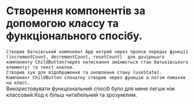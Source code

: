 # Створення компонентів за допомогою классу та функціонального спосібу.

`Створив батківський компонент App котрий через пропси передає функції (incrementCount, decrementCount, resetCount)  для дочірнього компоненту ChildButton(через натискання змінюється стан батьківського елементу) та текст кнопки.`
\
`Створив хук для відображення та оновлення стану (useState).`
\
`Компонент ChildButton спочатку створив через функцію а потім поміняв на класс.`
\
Використовувати функціональний спосіб було для мене легше ніж классовий.Код є більш читабельний та зрозумілим.
